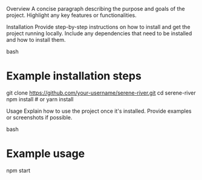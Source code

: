 Overview
A concise paragraph describing the purpose and goals of the project. Highlight any key features or functionalities.

Installation
Provide step-by-step instructions on how to install and get the project running locally. Include any dependencies that need to be installed and how to install them.

bash

# Example installation steps
git clone https://github.com/your-username/serene-river.git
cd serene-river
npm install  # or yarn install

Usage
Explain how to use the project once it's installed. Provide examples or screenshots if possible.

bash
# Example usage
npm start
